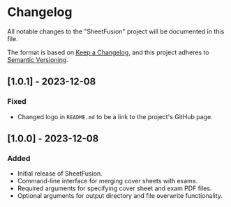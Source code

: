 # Changelog

All notable changes to the "SheetFusion" project will be documented in this file.

The format is based on [Keep a Changelog](https://keepachangelog.com/en/1.0.0/), and this project adheres to [Semantic Versioning](https://semver.org/spec/v2.0.0.html).

## [1.0.1] - 2023-12-08

### Fixed

- Changed logo in `README.md` to be a link to the project's GitHub page.

## [1.0.0] - 2023-12-08

### Added

- Initial release of SheetFusion.
- Command-line interface for merging cover sheets with exams.
- Required arguments for specifying cover sheet and exam PDF files.
- Optional arguments for output directory and file overwrite functionality.
